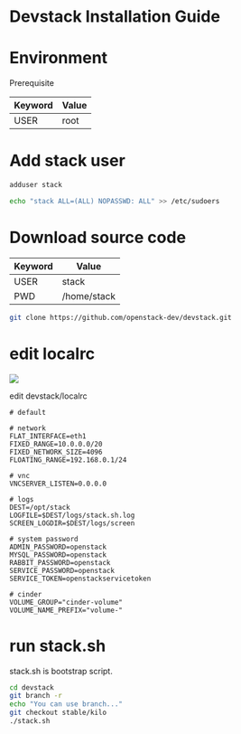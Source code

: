 # Devstack Installation Guide

# Environment

Prerequisite

Keyword | Value
---- | ----
USER | root

# Add stack user
~~~bash
adduser stack

echo "stack ALL=(ALL) NOPASSWD: ALL" >> /etc/sudoers
~~~


# Download source code

Keyword | Value
---- | ----
USER | stack
PWD  | /home/stack

~~~bash
git clone https://github.com/openstack-dev/devstack.git
~~~

# edit localrc

[<img src="https://raw.githubusercontent.com/analytaps/jeju/master/examples/devstack_single.jpg">](http://docs.openstack.org/developer/devstack/)

edit devstack/localrc

~~~text
# default
 
# network
FLAT_INTERFACE=eth1
FIXED_RANGE=10.0.0.0/20
FIXED_NETWORK_SIZE=4096
FLOATING_RANGE=192.168.0.1/24
 
# vnc
VNCSERVER_LISTEN=0.0.0.0
 
# logs
DEST=/opt/stack
LOGFILE=$DEST/logs/stack.sh.log
SCREEN_LOGDIR=$DEST/logs/screen
 
# system password
ADMIN_PASSWORD=openstack
MYSQL_PASSWORD=openstack
RABBIT_PASSWORD=openstack
SERVICE_PASSWORD=openstack
SERVICE_TOKEN=openstackservicetoken
 
# cinder
VOLUME_GROUP="cinder-volume"
VOLUME_NAME_PREFIX="volume-"
~~~

# run stack.sh

stack.sh is bootstrap script.

~~~bash
cd devstack
git branch -r
echo "You can use branch..."
git checkout stable/kilo
./stack.sh
~~~

